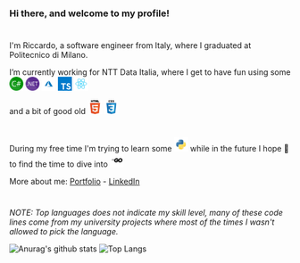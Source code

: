 ### Hi there, and welcome to my profile!
#
I'm Riccardo, a software engineer from Italy, where I graduated at Politecnico di Milano.


I’m currently working for NTT Data Italia, where I get to have fun using some
<code><img height="25" src="https://raw.githubusercontent.com/github/explore/80688e429a7d4ef2fca1e82350fe8e3517d3494d/topics/csharp/csharp.png"></code>
<code><img height="25" src="https://raw.githubusercontent.com/github/explore/80688e429a7d4ef2fca1e82350fe8e3517d3494d/topics/dotnet/dotnet.png"></code>
<code><img height="25" src="https://raw.githubusercontent.com/github/explore/80688e429a7d4ef2fca1e82350fe8e3517d3494d/topics/azure/azure.png"></code>
<code><img height="25" src="https://raw.githubusercontent.com/github/explore/80688e429a7d4ef2fca1e82350fe8e3517d3494d/topics/typescript/typescript.png"></code>
<code><img height="25" src="https://raw.githubusercontent.com/github/explore/80688e429a7d4ef2fca1e82350fe8e3517d3494d/topics/react/react.png"></code>  

and a bit of good old 
<code><img height="25" src="https://raw.githubusercontent.com/github/explore/80688e429a7d4ef2fca1e82350fe8e3517d3494d/topics/html/html.png"></code> 
<code><img height="25" src="https://raw.githubusercontent.com/github/explore/80688e429a7d4ef2fca1e82350fe8e3517d3494d/topics/css/css.png"></code>
#
During my free time I'm trying to learn some 
<code><img height="25" src="https://raw.githubusercontent.com/github/explore/80688e429a7d4ef2fca1e82350fe8e3517d3494d/topics/python/python.png"></code>
while in the future I hope :crossed_fingers: to find the time to dive into 
<code><img height="25" src="https://raw.githubusercontent.com/github/explore/80688e429a7d4ef2fca1e82350fe8e3517d3494d/topics/go/go.png"></code>  

More about me: [Portfolio](https://riccardo95facchini.github.io/) - [LinkedIn](https://www.linkedin.com/in/riccardo95facchini/)
#
*NOTE: Top languages does not indicate my skill level, many of these code lines come from my university projects where most of the times I wasn't allowed to pick the language.*  

![Anurag's github stats](https://github-readme-stats.vercel.app/api?username=Riccardo95Facchini&hide=stars,prs,issues,contribs&include_all_commits=true&show_icons=true)
![Top Langs](https://github-readme-stats.vercel.app/api/top-langs/?username=Riccardo95Facchini&layout=compact&hide=tex)
